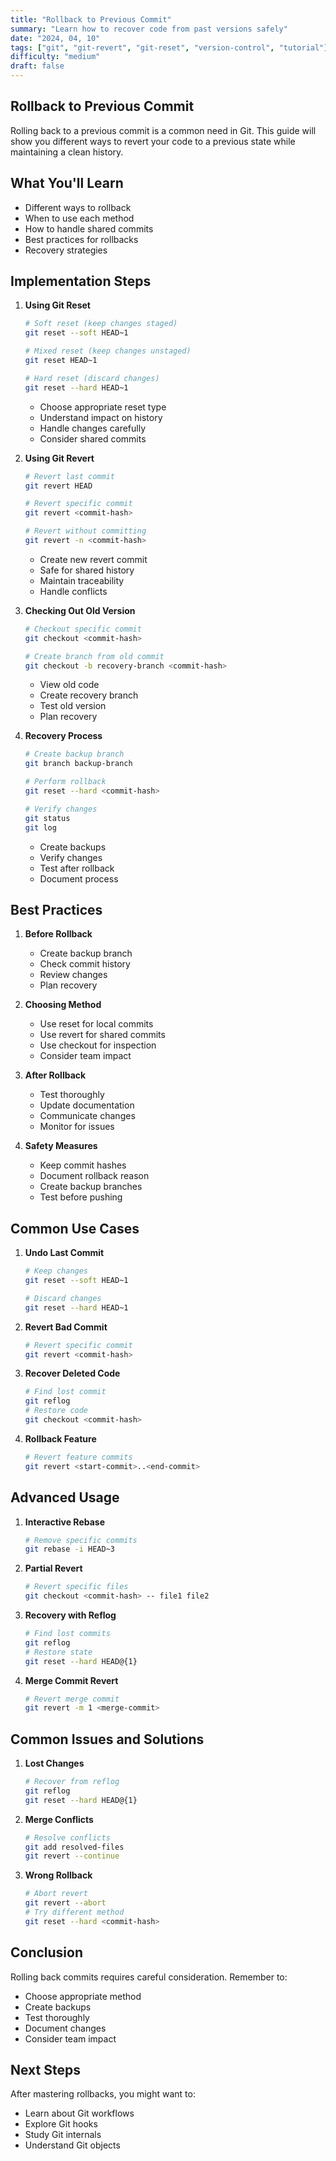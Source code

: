```yaml
---
title: "Rollback to Previous Commit"
summary: "Learn how to recover code from past versions safely"
date: "2024, 04, 10"
tags: ["git", "git-revert", "git-reset", "version-control", "tutorial"]
difficulty: "medium"
draft: false
---
```


## Rollback to Previous Commit

Rolling back to a previous commit is a common need in Git. This guide will show you different ways to revert your code to a previous state while maintaining a clean history.

## What You'll Learn

- Different ways to rollback
- When to use each method
- How to handle shared commits
- Best practices for rollbacks
- Recovery strategies

## Implementation Steps

1. **Using Git Reset**

   ```bash
   # Soft reset (keep changes staged)
   git reset --soft HEAD~1

   # Mixed reset (keep changes unstaged)
   git reset HEAD~1

   # Hard reset (discard changes)
   git reset --hard HEAD~1
   ```

   - Choose appropriate reset type
   - Understand impact on history
   - Handle changes carefully
   - Consider shared commits

2. **Using Git Revert**

   ```bash
   # Revert last commit
   git revert HEAD

   # Revert specific commit
   git revert <commit-hash>

   # Revert without committing
   git revert -n <commit-hash>
   ```

   - Create new revert commit
   - Safe for shared history
   - Maintain traceability
   - Handle conflicts

3. **Checking Out Old Version**

   ```bash
   # Checkout specific commit
   git checkout <commit-hash>

   # Create branch from old commit
   git checkout -b recovery-branch <commit-hash>
   ```

   - View old code
   - Create recovery branch
   - Test old version
   - Plan recovery

4. **Recovery Process**

   ```bash
   # Create backup branch
   git branch backup-branch

   # Perform rollback
   git reset --hard <commit-hash>

   # Verify changes
   git status
   git log
   ```

   - Create backups
   - Verify changes
   - Test after rollback
   - Document process

## Best Practices

1. **Before Rollback**

   - Create backup branch
   - Check commit history
   - Review changes
   - Plan recovery

2. **Choosing Method**

   - Use reset for local commits
   - Use revert for shared commits
   - Use checkout for inspection
   - Consider team impact

3. **After Rollback**

   - Test thoroughly
   - Update documentation
   - Communicate changes
   - Monitor for issues

4. **Safety Measures**

   - Keep commit hashes
   - Document rollback reason
   - Create backup branches
   - Test before pushing

## Common Use Cases

1. **Undo Last Commit**

   ```bash
   # Keep changes
   git reset --soft HEAD~1

   # Discard changes
   git reset --hard HEAD~1
   ```

2. **Revert Bad Commit**

   ```bash
   # Revert specific commit
   git revert <commit-hash>
   ```

3. **Recover Deleted Code**

   ```bash
   # Find lost commit
   git reflog
   # Restore code
   git checkout <commit-hash>
   ```

4. **Rollback Feature**

   ```bash
   # Revert feature commits
   git revert <start-commit>..<end-commit>
   ```

## Advanced Usage

1. **Interactive Rebase**

   ```bash
   # Remove specific commits
   git rebase -i HEAD~3
   ```

2. **Partial Revert**

   ```bash
   # Revert specific files
   git checkout <commit-hash> -- file1 file2
   ```

3. **Recovery with Reflog**

   ```bash
   # Find lost commits
   git reflog
   # Restore state
   git reset --hard HEAD@{1}
   ```

4. **Merge Commit Revert**

   ```bash
   # Revert merge commit
   git revert -m 1 <merge-commit>
   ```

## Common Issues and Solutions

1. **Lost Changes**

   ```bash
   # Recover from reflog
   git reflog
   git reset --hard HEAD@{1}
   ```

2. **Merge Conflicts**

   ```bash
   # Resolve conflicts
   git add resolved-files
   git revert --continue
   ```

3. **Wrong Rollback**

   ```bash
   # Abort revert
   git revert --abort
   # Try different method
   git reset --hard <commit-hash>
   ```

## Conclusion

Rolling back commits requires careful consideration. Remember to:

- Choose appropriate method
- Create backups
- Test thoroughly
- Document changes
- Consider team impact

## Next Steps

After mastering rollbacks, you might want to:

- Learn about Git workflows
- Explore Git hooks
- Study Git internals
- Understand Git objects
